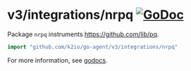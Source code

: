 # v3/integrations/nrpq [![GoDoc](https://godoc.org/github.com/k2io/go-agent/v3/integrations/nrpq?status.svg)](https://godoc.org/github.com/k2io/go-agent/v3/integrations/nrpq)

Package `nrpq` instruments https://github.com/lib/pq.

```go
import "github.com/k2io/go-agent/v3/integrations/nrpq"
```

For more information, see
[godocs](https://godoc.org/github.com/k2io/go-agent/v3/integrations/nrpq).
